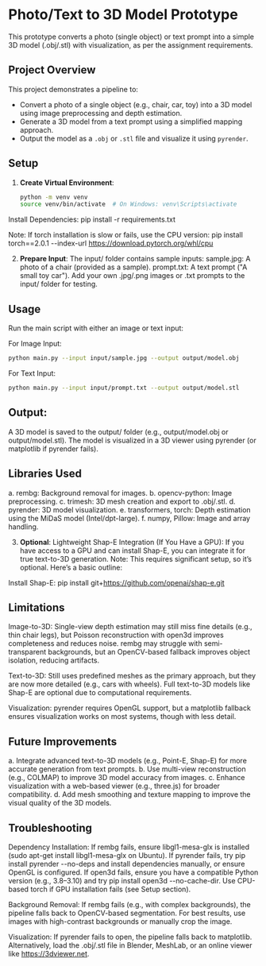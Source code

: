 # Photo/Text to 3D Model Prototype

This prototype converts a photo (single object) or text prompt into a simple 3D model (.obj/.stl) with visualization, as per the assignment requirements.

## Project Overview

This project demonstrates a pipeline to:
- Convert a photo of a single object (e.g., chair, car, toy) into a 3D model using image preprocessing and depth estimation.
- Generate a 3D model from a text prompt using a simplified mapping approach.
- Output the model as a `.obj` or `.stl` file and visualize it using `pyrender`.

## Setup

1. **Create Virtual Environment**:
   ```bash
   python -m venv venv
   source venv/bin/activate  # On Windows: venv\Scripts\activate
   
Install Dependencies:
pip install -r requirements.txt

Note: If torch installation is slow or fails, use the CPU version:
pip install torch==2.0.1 --index-url https://download.pytorch.org/whl/cpu

2. **Prepare Input**:
The input/ folder contains sample inputs:
sample.jpg: A photo of a chair (provided as a sample).
prompt.txt: A text prompt ("A small toy car").
Add your own .jpg/.png images or .txt prompts to the input/ folder for testing.

## Usage
Run the main script with either an image or text input:

For Image Input:
```bash
python main.py --input input/sample.jpg --output output/model.obj
```

For Text Input:
```bash
python main.py --input input/prompt.txt --output output/model.stl
```

## Output:
A 3D model is saved to the output/ folder (e.g., output/model.obj or output/model.stl).
The model is visualized in a 3D viewer using pyrender (or matplotlib if pyrender fails).

## Libraries Used
a. rembg: Background removal for images.
b. opencv-python: Image preprocessing.
c. trimesh: 3D mesh creation and export to .obj/.stl.
d. pyrender: 3D model visualization.
e. transformers, torch: Depth estimation using the MiDaS model (Intel/dpt-large).
f. numpy, Pillow: Image and array handling.

3. **Optional**: Lightweight Shap-E Integration (If You Have a GPU):
If you have access to a GPU and can install Shap-E, you can integrate it for true text-to-3D generation. Note: This requires significant setup, so it’s optional. Here’s a basic outline:

Install Shap-E:
pip install git+https://github.com/openai/shap-e.git

## Limitations
Image-to-3D:
Single-view depth estimation may still miss fine details (e.g., thin chair legs), but Poisson reconstruction with open3d improves completeness and reduces noise.
rembg may struggle with semi-transparent backgrounds, but an OpenCV-based fallback improves object isolation, reducing artifacts.

Text-to-3D:
Still uses predefined meshes as the primary approach, but they are now more detailed (e.g., cars with wheels). Full text-to-3D models like Shap-E are optional due to computational requirements.

Visualization:
pyrender requires OpenGL support, but a matplotlib fallback ensures visualization works on most systems, though with less detail.

## Future Improvements
a. Integrate advanced text-to-3D models (e.g., Point-E, Shap-E) for more accurate generation from text prompts.
b. Use multi-view reconstruction (e.g., COLMAP) to improve 3D model accuracy from images.
c. Enhance visualization with a web-based viewer (e.g., three.js) for broader compatibility.
d. Add mesh smoothing and texture mapping to improve the visual quality of the 3D models.

## Troubleshooting
Dependency Installation:
If rembg fails, ensure libgl1-mesa-glx is installed (sudo apt-get install libgl1-mesa-glx on Ubuntu).
If pyrender fails, try pip install pyrender --no-deps and install dependencies manually, or ensure OpenGL is configured.
If open3d fails, ensure you have a compatible Python version (e.g., 3.8–3.10) and try pip install open3d --no-cache-dir.
Use CPU-based torch if GPU installation fails (see Setup section).

Background Removal:
If rembg fails (e.g., with complex backgrounds), the pipeline falls back to OpenCV-based segmentation. For best results, use images with high-contrast backgrounds or manually crop the image.

Visualization:
If pyrender fails to open, the pipeline falls back to matplotlib. Alternatively, load the .obj/.stl file in Blender, MeshLab, or an online viewer like https://3dviewer.net.



